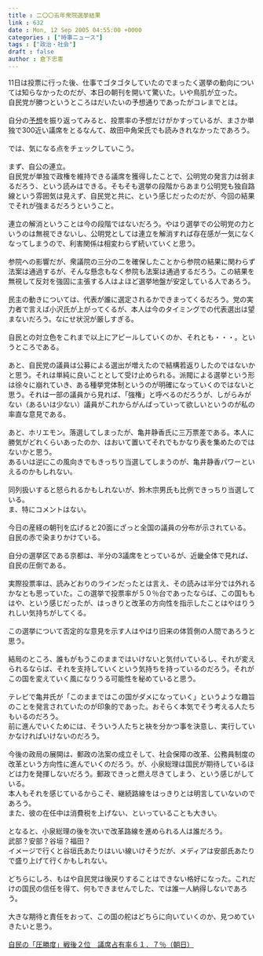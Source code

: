 ```yaml
---
title : 二〇〇五年衆院選挙結果
link : 632
date : Mon, 12 Sep 2005 04:55:00 +0000
categories : ["時事ニュース"]
tags : ["政治・社会"]
draft : false
author : 倉下忠憲
---
```


11日は投票に行った後、仕事でゴタゴタしていたのでまったく選挙の動向については知らなかったのだが、本日の朝刊を開いて驚いた。いや鳥肌が立った。<BR>自民党が勝つというところはだいたいの予想通りであったがコレまでとは。<BR><BR>自分の<A HREF="http://www.doblog.com/weblog/myblog/6947/1816498#1816498" TARGET="_blank">予想</A>を振り返ってみると、投票率の予想だけがかすっているが、まさか単独で300近い議席をとるなんて、故田中角栄氏でも読みきれなかったであろう。<BR><BR>では、気になる点をチェックしていこう。<BR><BR>まず、自公の連立。<BR>自民党が単独で政権を維持できる議席を獲得したことで、公明党の発言力は弱まるだろう、という読みはできる。そもそも選挙の段階からあまり公明党も独自路線という雰囲気は見えず、自民党と共に、という感じだったのだが、今回の結果でそれが強まるだろうということ。<BR><BR>連立の解消ということは今の段階ではないだろう。やはり選挙での公明党の力というのは無視できないし、公明党としては連立を解消すれば存在感が一気になくなってしまうので、利害関係は相変わらず続いていくと思う。<BR><BR>参院への影響だが、衆議院の三分の二を確保したことから参院の結果に関わらず法案は通過するが、そんな懸念もなく参院も法案は通過するだろう。この結果を無視して反対を強固に主張する人はよほど選挙地盤が安定している人であろう。<BR><BR>民主の動きについては、代表が誰に選定されるかできまってくるだろう。党の実力者で言えば小沢氏が上がってくるが、本人は今のタイミングでの代表選出は望まないだろう。なにせ状況が厳しすぎる。<BR><BR>自民との対立色をこれまで以上にアピールしていくのか、それとも・・・。というところである。<BR><BR>あと、自民党の議員は公募による選出が増えたので結構若返りしたのではないかと思う。それは単純に良いこととして受け止められる。派閥による選挙という形は徐々に崩れていき、ある種挙党体制というのが明確になっていくのではないと思う。それは一部の議員から見れば、「強権」と呼べるのだろうが、しがらみがない（あるいは少ない）議員がこれからがんばっていって欲しいというのが私の率直な意見である。<BR><BR>あと、ホリエモン。落選してしまったが、亀井静香氏に三万票差である。本人に勝気がどれくらいあったのか、はおいて置いてそれでもかなり表を集めたのではないかと思う。<BR>あるいは逆にこの風向きでもきっちり当選してしまうのが、亀井静香パワーといえるのかもしれない。<BR><BR>同列扱いすると怒られるかもしれないが、鈴木宗男氏も比例できっちり当選している。<BR>ま、特にコメントはない。<BR><BR>今日の産経の朝刊を広げると20面にざっと全国の議員の分布が示されている。<BR>自民の赤で染まりかけている。<BR><BR>自分の選挙区である京都は、半分の3議席をとっているが、近畿全体で見れば、自民の圧倒である。<BR><BR>実際投票率は、読みどおりのラインだったとは言え、その読みは半分では外れるかなとも思っていた。この選挙で投票率が５０％台であったならば、この国ももはや、という感じだったが、はっきりと改革の方向性を指示したことはやはりうれしい気持ちがしてくる。<BR><BR>この選挙について否定的な意見を示す人はやはり旧来の体質側の人間であろうと思う。<BR><BR>結局のところ、誰もがもうこのままではいけないと気付いているし、それが変えられるならば、それを支持していくという気持ちを持っているのだろう。それがこの国を変えていく風になりうる可能性を秘めていると思う。<BR><BR>テレビで亀井氏が「このままではこの国がダメになっていく」というような趣旨のことを発言されていたのが印象的であった。おそらく本気でそう考える人たちもいるのだろう。<BR>前に進んでいくためには、そういう人たちと袂を分かつ事を決意し、実行していかなければいけないのだろう。<BR><BR>今後の政局の展開は、郵政の法案の成立そして、社会保障の改革、公務員制度の改革という方向性に進んでいくのだろう。が、小泉総理は国民が期待しているほどは力を発揮しないだろう。郵政できっと燃え尽きてしまう、という感じがしている。<BR>本人もそれを感じているからこそ、継続路線をはっきりとは明言していないのであろう。<BR>また、彼の在任中は消費税を上げない、といっていることも大きい。<BR><BR>となると、小泉総理の後を次いで改革路線を進められる人は誰だろう。<BR>武部？安部？谷垣？福田？<BR>イメージで行くと谷垣氏あたりはいい線いけそうだが、メディアは安部氏あたりで盛り上げて行くかもしれない。<BR><BR>どちらにしろ、もはや自民党は後戻りすることはできない格好になった。これだけの国民の信任を得て、何もできませんでした、では誰一人納得しないであろう。<BR><BR>大きな期待と責任をおって、この国の舵はどちらに向いていくのか、見つめていきたいと思う。<BR><BR><A HREF="http://www.asahi.com/politics/update/0912/024.html" TARGET="_blank">自民の「圧勝度」戦後２位　議席占有率６１．７％（朝日）</A><BR><br><br>
